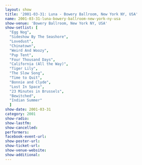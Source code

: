 ```yaml
---
layout: show
title: '2001-03-31: Luna - Bowery Ballroom, New York NY, USA'
name: 2001-03-31-luna-bowery-ballroom-new-york-ny-usa
show-venue: 'Bowery Ballroom, New York NY, USA'
show-setlist: [
  "Egg Nog",
  "Sideshow By The Seashore",
  "Lovedust",
  "Chinatown",
  "Weird And Woozy",
  "Pup Tent",
  "Four Thousand Days",
  "California (All the Way)",
  "Tiger Lily",
  "The Slow Song",
  "Time to Quit",
  "Bonnie and Clyde",
  "Lost In Space",
  "23 Minutes in Brussels",
  "Bewitched",
  "Indian Summer"
  ]
show-date: 2001-03-31
category: 2001
show-radio: 
show-lastfm: 
show-cancelled: 
performers: 
facebook-event-url: 
show-poster-url: 
show-ticket-url: 
show-venue-website: 
show-additional: 
---
```


